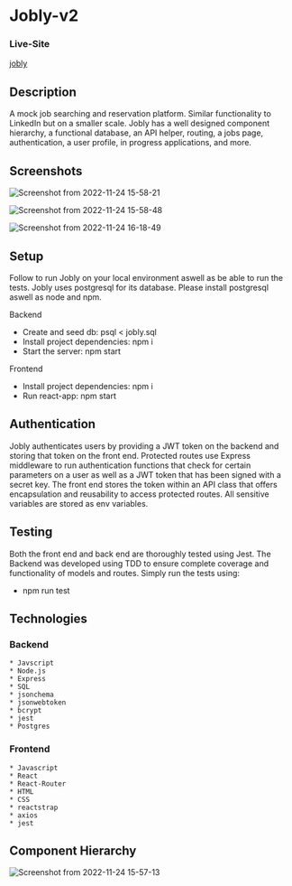 # Jobly-v2

### Live-Site
[jobly](http://joshdev-jobly.surge.sh)

## Description 

  A mock job searching and reservation platform. Similar functionality to LinkedIn but on a smaller scale. 
  Jobly has a well designed component hierarchy, a functional database, an API helper, routing, a jobs page, authentication, a user profile, in progress applications, and more.

## Screenshots

![Screenshot from 2022-11-24 15-58-21](https://user-images.githubusercontent.com/28359915/203873392-dfd0e21a-13d3-46f8-8538-706f00c8b397.png)

![Screenshot from 2022-11-24 15-58-48](https://user-images.githubusercontent.com/28359915/203873420-17d2347a-4754-4bad-a38e-48f5b8a681dc.png)

![Screenshot from 2022-11-24 16-18-49](https://user-images.githubusercontent.com/28359915/203873567-491749ff-2753-4f0f-8f2c-f146b4b39690.png)

## Setup
 Follow to run Jobly on your local environment aswell as be able to run the tests. Jobly uses postgresql for its database. Please install postgresql aswell as node and npm.
   
   Backend
   * Create and seed db: psql < jobly.sql
   * Install project dependencies: npm i
   * Start the server: npm start

   Frontend
   * Install project dependencies: npm i
   * Run react-app: npm start

## Authentication
   Jobly authenticates users by providing a JWT token on the backend and storing that token on the front end. Protected routes use Express middleware to run authentication functions that check for certain parameters on a user as well as a JWT token that has been signed with a secret key. The front end stores the token within an API class that offers encapsulation and reusability to access protected routes. All sensitive variables are stored as env variables.

## Testing
  Both the front end and back end are thoroughly tested using Jest. The Backend was developed using TDD to ensure complete coverage and functionality of models and routes.
  Simply run the tests using:
   * npm run test



  
## Technologies
  ### Backend
    * Javscript
    * Node.js
    * Express
    * SQL
    * jsonchema
    * jsonwebtoken
    * bcrypt
    * jest
    * Postgres
  ### Frontend
    * Javascript
    * React
    * React-Router
    * HTML
    * CSS
    * reactstrap
    * axios
    * jest
 
  

## <b>Component Hierarchy</b>

  
![Screenshot from 2022-11-24 15-57-13](https://user-images.githubusercontent.com/28359915/203872580-902ff051-2aa8-45de-bba9-9751e5b80119.png)
